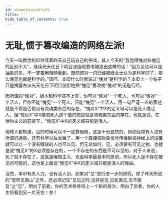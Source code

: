 ```yaml
---
id: shamelessnetleft
title: ''
hide_table_of_contents: true
---
```


# 无耻,惯于篡改编造的网络左派!

今天一叫数学的ID继续着昨天自己玩自己的把戏，其人今天的“我觉得愧对和愧见的区别不大”，继续光天化日下明目张胆地篡改编造出这样的话：“因为见也可以是抽象的见，不一定要用眼睛看到。既然愧对一词已经被缠女士认为是科学的了，那么愧见也就是科学的。”请问，本ID什么时候说过“愧对”是科学的？本ID上一个帖子只是揭露左派光天化日下明目张胆地把“愧见”篡改成“愧对”的无耻行经。

而所谓的“愧对”，根本和科学搭不上界，你可以“愧对”一个死人，也可以“愧对”一个活人，但你不能“愧见”一个死人，只能“愧见”一个活人。用一句严谨一点的表述就是不管是否假设有灵魂类东西的存在，“愧对X”中X的定义域可以是死人或活人，但“愧见X”中X能取死人这个值的前提就是灵魂类东西的存在，也就是说，在唯物主义的前提下，“愧见X”中X的定义域只能是活人。

地球人都知道，见的时候可以不一定靠眼睛，这是十分显然的，例如经常有人说有所谓的通感，还有科学以后发展了，用一个直接把物象信号传播到视神经上的设置就可以让一个没有眼球的人也可以见。但无论如何，见，必须要有可见之物，也就是说“愧见X”的X必须是存在的，一个不存在的东西是不可以见的，对于人来说，死了就不存在了，这就是唯物主义、也是科学最基本的原则，所以死人是不存在被见的可能的，这也是上面说“愧见X”中X的定义域只能是活人的理由。

当然，本ID有杀人刀，也有活人剑，如果对“见”进行进一步的研究，除了昨天所说的“悠然见南山”之外，还必须记住“见见之时,见非是见,见犹离见,见不能及”之“见”，明白了前者，你的艺术修养将上一个新的层次，明白了后者，你的人生将看到另一片天空！参！